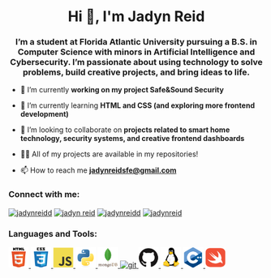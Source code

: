 <h1 align="center">Hi 👋, I'm Jadyn Reid</h1>
<h3 align="center"> I’m a student at Florida Atlantic University pursuing a B.S. in Computer Science with minors in Artificial Intelligence and Cybersecurity. I’m passionate about using technology to solve problems, build creative projects, and bring ideas to life.</h3>

- 🔭 I’m currently **working on my project Safe&Sound Security**

- 🌱 I’m currently learning **HTML and CSS  (and exploring more frontend development)**

- 👯 I’m looking to collaborate on **projects related to smart home technology, security systems, and creative frontend dashboards**

- 👨‍💻 All of my projects are available in my repositories!

- 📫 How to reach me **jadynreidsfe@gmail.com**

<h3 align="left">Connect with me:</h3>
<p align="left">
<a href="https://twitter.com/jadynreidd" target="blank"><img align="center" src="https://raw.githubusercontent.com/rahuldkjain/github-profile-readme-generator/master/src/images/icons/Social/twitter.svg" alt="jadynreidd" height="30" width="40" /></a>
<a href="https://linkedin.com/in/jadyn reid" target="blank"><img align="center" src="https://raw.githubusercontent.com/rahuldkjain/github-profile-readme-generator/master/src/images/icons/Social/linked-in-alt.svg" alt="jadyn reid" height="30" width="40" /></a>
<a href="https://instagram.com/jadynreidd" target="blank"><img align="center" src="https://raw.githubusercontent.com/rahuldkjain/github-profile-readme-generator/master/src/images/icons/Social/instagram.svg" alt="jadynreidd" height="30" width="40" /></a>
<a href="https://discord.gg/jadynreid" target="blank"><img align="center" src="https://raw.githubusercontent.com/rahuldkjain/github-profile-readme-generator/master/src/images/icons/Social/discord.svg" alt="jadynreid" height="30" width="40" /></a>
</p>

<h3 align="left">Languages and Tools:</h3>
<p align="left"> 
  <!-- Frontend -->
  <a href="https://www.w3.org/html/" target="_blank" rel="noreferrer"> 
    <img src="https://raw.githubusercontent.com/devicons/devicon/master/icons/html5/html5-original-wordmark.svg" alt="html5" width="40" height="40"/> 
  </a> 
  <a href="https://www.w3schools.com/css/" target="_blank" rel="noreferrer"> 
    <img src="https://raw.githubusercontent.com/devicons/devicon/master/icons/css3/css3-original-wordmark.svg" alt="css3" width="40" height="40"/> 
  </a> 
  <a href="https://developer.mozilla.org/en-US/docs/Web/JavaScript" target="_blank" rel="noreferrer"> 
    <img src="https://raw.githubusercontent.com/devicons/devicon/master/icons/javascript/javascript-original.svg" alt="javascript" width="40" height="40"/> 
  </a> 

  <!-- Backend / Data -->
  <a href="https://www.python.org" target="_blank" rel="noreferrer"> 
    <img src="https://raw.githubusercontent.com/devicons/devicon/master/icons/python/python-original.svg" alt="python" width="40" height="40"/> 
  </a> 
  <a href="https://www.mongodb.com/" target="_blank" rel="noreferrer"> 
    <img src="https://raw.githubusercontent.com/devicons/devicon/master/icons/mongodb/mongodb-original-wordmark.svg" alt="mongodb" width="40" height="40"/> 
  </a> 

  <!-- Tools -->
  <a href="https://git-scm.com/" target="_blank" rel="noreferrer"> 
    <img src="https://www.vectorlogo.zone/logos/git-scm/git-scm-icon.svg" alt="git" width="40" height="40"/> 
  </a>
  <a href="https://github.com/" target="_blank" rel="noreferrer"> 
    <img src="https://raw.githubusercontent.com/devicons/devicon/master/icons/github/github-original.svg" alt="github" width="40" height="40"/> 
  </a>
  <a href="https://www.linux.org/" target="_blank" rel="noreferrer"> 
    <img src="https://raw.githubusercontent.com/devicons/devicon/master/icons/linux/linux-original.svg" alt="linux" width="40" height="40"/> 
  </a> 

  <!-- Other -->
  <a href="https://www.w3schools.com/cpp/" target="_blank" rel="noreferrer"> 
    <img src="https://raw.githubusercontent.com/devicons/devicon/master/icons/cplusplus/cplusplus-original.svg" alt="cplusplus" width="40" height="40"/> 
  </a> 
  <a href="https://developer.apple.com/swift/" target="_blank" rel="noreferrer"> 
    <img src="https://raw.githubusercontent.com/devicons/devicon/master/icons/swift/swift-original.svg" alt="swift" width="40" height="40"/> 
  </a> 
</p>
